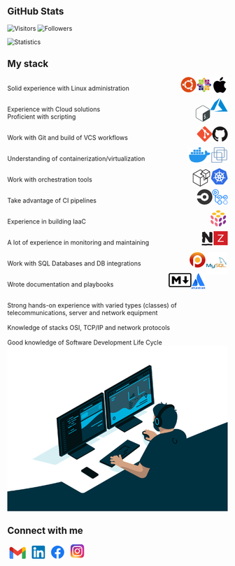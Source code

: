 ## GitHub Stats

![Visitors](https://visitor-badge.glitch.me/badge?page_id=dima-diachenko&left_text=Visitors)
![Followers](https://img.shields.io/github/followers/dima-diachenko?label=Followers&style=flat-square)

![Statistics](https://github-readme-stats.vercel.app/api?username=dima-diachenko&count_private=true&show_icons=true&theme=default&hide=contribs,prs,stars&custom_title=Statistics)
## My stack

<img src="assets/MacOS.png" alt="MacOS" height="36" align="right"/><img src="assets/CentOS.png" alt="CentOS" height="36" align="right"/><img src="assets/Ubuntu.png" alt="Ubuntu" height="35" align="right"/>
<br>
Solid experience with Linux administration

<img src="assets/Azure.png" alt="Azure" height="31" align="right"/>
<br>
Experience with Cloud solutions


<img src="assets/Bash.png" alt="Bash" height="37" align="right"/>
<br>
Proficient with scripting

<img src="assets/GitHub.png" alt="GitHub" height="35" align="right"/><img src="assets/Git.png" alt="Git" height="35" align="right"/>
<br>
Work with Git and build of VCS workflows

<img src="assets/VMware.png" alt="VMware" height="35" align="right"/><img src="assets/Docker.png" alt="Docker" height="35" align="right"/>
<br>
Understanding of containerization/virtualization

<img src="assets/Kubernetes.png" alt="Kubernetes" height="37" align="right"/><img src="assets/Saltstack.png" alt="Saltstack" height="42" align="right"/>
<br>
Work with orchestration tools

<img src="assets/GHactions.png" alt="GHactions" height="35" align="right"/><img src="assets/CircleCI.png" alt="CircleCI" height="35" align="right"/>
<br>
Take advantage of CI pipelines

<img src="assets/Pulumi.png" alt="Pulumi" height="37" align="right"/>
<br>
Experience in building IaaC

<img src="assets/Zabbix.png" alt="Zabbix" height="32" align="right"/><img src="assets/Nagios.png" alt="Nagios" height="34" align="right"/>
<br>
A lot of experience in monitoring and maintaining

<img src="assets/MySQL.png" alt="MySQL" height="51" align="right"/><img src="assets/Percona.png" alt="Percona" height="35" align="right"/>
<br>
Work with SQL Databases and DB integrations

<img src="assets/Atlassian.png" alt="Atlassian" height="37" align="right"/><img src="assets/Markdown.png" alt="Markdown" height="32" align="right"/>
<br>
Wrote documentation and playbooks

<br>
Strong hands-on experience with varied types (classes) of telecommunications, server and network equipment

<br>
<br>
Knowledge of stacks OSI, TCP/IP and network protocols

<br>
<br>
Good knowledge of Software Development Life Cycle

<img src="assets/code.gif" alt="code"/>

## Connect with me

<a href="mailto:mr.dmitriy.diachenko@gmail.com" target="blank"><img src="assets/Gmail.png" alt="mr.dmitriy.diachenko@gmail.com" height="27.5" hspace="5"/></a>
<a href="https://www.linkedin.com/in/dima-diachenko-96a312176" target="blank"><img src="assets/Linkedin.png" alt="dmitriy-diachenko-96a312176" height="30" hspace="5"/></a>
<a href="https://fb.com/DiachenkoDima" target="blank"><img src="assets/Facebook.png" alt="DiachenkoDima" height="30" hspace="5"/></a>
<a href="https://instagram.com/_dima_diachenko" target="blank"><img src="assets/Instagram.png" alt="_dima_diachenko" height="35" hspace="5"/></a>